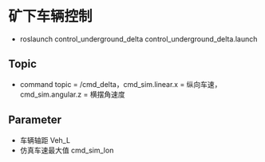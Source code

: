 # 矿下车辆控制

- roslaunch control_underground_delta control_underground_delta.launch

## Topic

- command topic = /cmd_delta，cmd_sim.linear.x = 纵向车速，cmd_sim.angular.z = 横摆角速度

## Parameter

- 车辆轴距 Veh_L
- 仿真车速最大值 cmd_sim_lon


